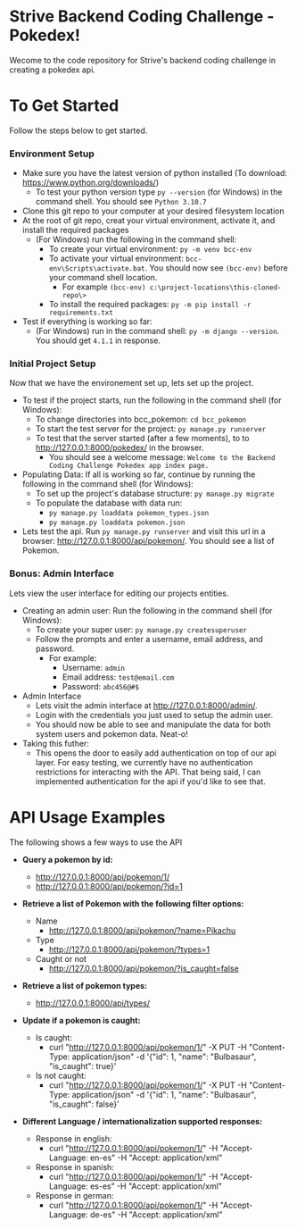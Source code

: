 # Strive Backend Coding Challenge - Pokedex!
Wecome to the code repository for Strive's backend coding challenge in creating a pokedex api. 

# To Get Started
Follow the steps below to get started.

### Environment Setup
* Make sure you have the latest version of python installed (To download: https://www.python.org/downloads/)
    * To test your python version type `py --version` (for Windows) in the command shell. You should see `Python 3.10.7`
* Clone this git repo to your computer at your desired filesystem location
* At the root of git repo, creat your virtual environment, activate it, and install the required packages
  * (For Windows) run the following in the command shell:
    * To create your virtual environment: `py -m venv bcc-env`
    * To activate your virtual environment: `bcc-env\Scripts\activate.bat`. You should now see `(bcc-env)` before your command shell location.
      * For example `(bcc-env) c:\project-locations\this-cloned-repo\>`
    * To install the required packages: `py -m pip install -r requirements.txt`
* Test if everything is working so far:
  * (For Windows) run in the command shell: `py -m django --version`. You should get `4.1.1` in response. 

### Initial Project Setup
Now that we have the environement set up, lets set up the project.
* To test if the project starts, run the following in the command shell (for Windows):
  *  To change directories into bcc_pokemon: `cd bcc_pokemon`
  *  To start the test server for the project: `py manage.py runserver`
  *  To test that the server started (after a few moments), to to http://127.0.0.1:8000/pokedex/ in the browser.
     *  You should see a welcome message: `Welcome to the Backend Coding Challenge Pokedex app index page.`
* Populating Data: If all is working so far, continue by running the following in the command shell (for Windows):
  * To set up the project's database structure: `py manage.py migrate`
  * To populate the database with data run: 
    * `py manage.py loaddata pokemon_types.json`
    * `py manage.py loaddata pokemon.json`
* Lets test the api. Run `py manage.py runserver` and visit this url in a browser: http://127.0.0.1:8000/api/pokemon/. You should see a list of Pokemon. 

### Bonus: Admin Interface
Lets view the user interface for editing our projects entities. 

* Creating an admin user: Run the following in the command shell (for Windows):
  * To create your super user: `py manage.py createsuperuser`
  * Follow the prompts and enter a username, email address, and password. 
    * For example: 
      * Username: `admin`
      * Email address: `test@email.com`
      * Password: `abc456@#$`
* Admin Interface
  * Lets visit the admin interface at http://127.0.0.1:8000/admin/. 
  * Login with the credentials you just used to setup the admin user. 
  * You should now be able to see and manipulate the data for both system users and pokemon data. Neat-o!
* Taking this futher:
  * This opens the door to easily add authentication on top of our api layer. For easy testing, we currently have no authentication restrictions for interacting with the API. That being said, I can implemented authentication for the api if you'd like to see that. 

# API Usage Examples
The following shows a few ways to use the API

* **Query a pokemon by id:** 
  * http://127.0.0.1:8000/api/pokemon/1/
  * http://127.0.0.1:8000/api/pokemon/?id=1

* **Retrieve a list of Pokemon with the following filter options:**
  * Name
    * http://127.0.0.1:8000/api/pokemon/?name=Pikachu
  * Type
    * http://127.0.0.1:8000/api/pokemon/?types=1
  * Caught or not
    * http://127.0.0.1:8000/api/pokemon/?is_caught=false

* **Retrieve a list of pokemon types:**
  * http://127.0.0.1:8000/api/types/

* **Update if a pokemon is caught:**
  * Is caught:
    * curl "http://127.0.0.1:8000/api/pokemon/1/" -X PUT -H "Content-Type: application/json" -d '{"id": 1, "name": "Bulbasaur", "is_caught": true}'
  * Is not caught:
    * curl "http://127.0.0.1:8000/api/pokemon/1/" -X PUT -H "Content-Type: application/json" -d '{"id": 1, "name": "Bulbasaur", "is_caught": false}'

* **Different Language / internationalization supported responses:**
  * Response in english:
    * curl "http://127.0.0.1:8000/api/pokemon/1/" -H "Accept-Language: en-es" -H "Accept: application/xml"
  * Response in spanish:
    * curl "http://127.0.0.1:8000/api/pokemon/1/" -H "Accept-Language: es-es" -H "Accept: application/xml"
  * Response in german:
    * curl "http://127.0.0.1:8000/api/pokemon/1/" -H "Accept-Language: de-es" -H "Accept: application/xml"

